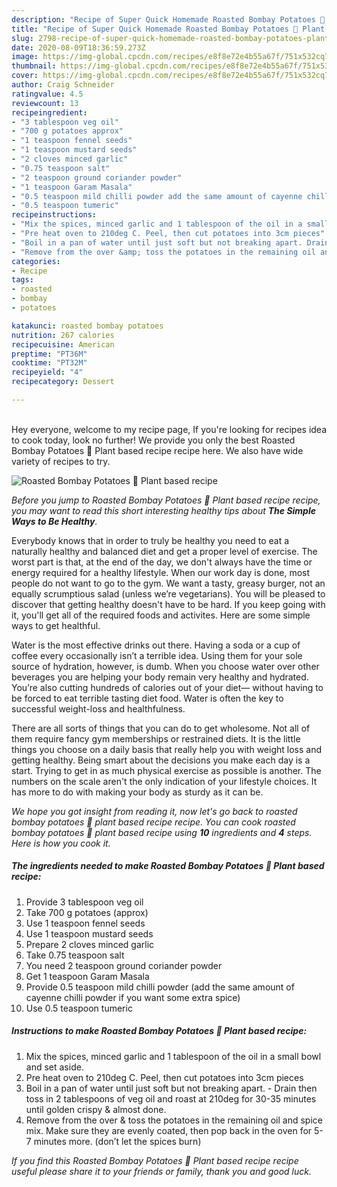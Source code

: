 ```yaml
---
description: "Recipe of Super Quick Homemade Roasted Bombay Potatoes 🌱 Plant based recipe"
title: "Recipe of Super Quick Homemade Roasted Bombay Potatoes 🌱 Plant based recipe"
slug: 2798-recipe-of-super-quick-homemade-roasted-bombay-potatoes-plant-based-recipe
date: 2020-08-09T18:36:59.273Z
image: https://img-global.cpcdn.com/recipes/e8f8e72e4b55a67f/751x532cq70/roasted-bombay-potatoes-🌱-plant-based-recipe-recipe-main-photo.jpg
thumbnail: https://img-global.cpcdn.com/recipes/e8f8e72e4b55a67f/751x532cq70/roasted-bombay-potatoes-🌱-plant-based-recipe-recipe-main-photo.jpg
cover: https://img-global.cpcdn.com/recipes/e8f8e72e4b55a67f/751x532cq70/roasted-bombay-potatoes-🌱-plant-based-recipe-recipe-main-photo.jpg
author: Craig Schneider
ratingvalue: 4.5
reviewcount: 13
recipeingredient:
- "3 tablespoon veg oil"
- "700 g potatoes approx"
- "1 teaspoon fennel seeds"
- "1 teaspoon mustard seeds"
- "2 cloves minced garlic"
- "0.75 teaspoon salt"
- "2 teaspoon ground coriander powder"
- "1 teaspoon Garam Masala"
- "0.5 teaspoon mild chilli powder add the same amount of cayenne chilli powder if you want some extra spice"
- "0.5 teaspoon tumeric"
recipeinstructions:
- "Mix the spices, minced garlic and 1 tablespoon of the oil in a small bowl and set aside."
- "Pre heat oven to 210deg C. Peel, then cut potatoes into 3cm pieces"
- "Boil in a pan of water until just soft but not breaking apart. Drain then toss in 2 tablespoons of veg oil and roast at 210deg for 30-35 minutes until golden crispy &amp; almost done."
- "Remove from the over &amp; toss the potatoes in the remaining oil and spice mix. Make sure they are evenly coated, then pop back in the oven for 5-7 minutes more. (don’t let the spices burn)"
categories:
- Recipe
tags:
- roasted
- bombay
- potatoes

katakunci: roasted bombay potatoes 
nutrition: 267 calories
recipecuisine: American
preptime: "PT36M"
cooktime: "PT32M"
recipeyield: "4"
recipecategory: Dessert

---
```

<br>
Hey everyone, welcome to my recipe page, If you're looking for recipes idea to cook today, look no further! We provide you only the best Roasted Bombay Potatoes 🌱 Plant based recipe recipe here. We also have wide variety of recipes to try.
<br>


![Roasted Bombay Potatoes 🌱 Plant based recipe](https://img-global.cpcdn.com/recipes/e8f8e72e4b55a67f/751x532cq70/roasted-bombay-potatoes-🌱-plant-based-recipe-recipe-main-photo.jpg)

<i>Before you jump to Roasted Bombay Potatoes 🌱 Plant based recipe recipe, you may want to read this short interesting healthy tips about <strong>The Simple Ways to Be Healthy</strong>.</i>

Everybody knows that in order to truly be healthy you need to eat a naturally healthy and balanced diet and get a proper level of exercise. The worst part is that, at the end of the day, we don't always have the time or energy required for a healthy lifestyle. When our work day is done, most people do not want to go to the gym. We want a tasty, greasy burger, not an equally scrumptious salad (unless we’re vegetarians). You will be pleased to discover that getting healthy doesn't have to be hard. If you keep going with it, you'll get all of the required foods and activites. Here are some simple ways to get healthful.

Water is the most effective drinks out there. Having a soda or a cup of coffee every occasionally isn’t a terrible idea. Using them for your sole source of hydration, however, is dumb. When you choose water over other beverages you are helping your body remain very healthy and hydrated. You’re also cutting hundreds of calories out of your diet— without having to be forced to eat terrible tasting diet food. Water is often the key to successful weight-loss and healthfulness.

There are all sorts of things that you can do to get wholesome. Not all of them require fancy gym memberships or restrained diets. It is the little things you choose on a daily basis that really help you with weight loss and getting healthy. Being smart about the decisions you make each day is a start. Trying to get in as much physical exercise as possible is another. The numbers on the scale aren't the only indication of your lifestyle choices. It has more to do with making your body as sturdy as it can be. 


<i>We hope you got insight from reading it, now let's go back to roasted bombay potatoes 🌱 plant based recipe recipe. You can cook roasted bombay potatoes 🌱 plant based recipe using <strong>10</strong> ingredients and <strong>4</strong> steps. Here is how you cook it.
</i>

##### The ingredients needed to make Roasted Bombay Potatoes 🌱 Plant based recipe:

1. Provide 3 tablespoon veg oil
1. Take 700 g potatoes (approx)
1. Use 1 teaspoon fennel seeds
1. Use 1 teaspoon mustard seeds
1. Prepare 2 cloves minced garlic
1. Take 0.75 teaspoon salt
1. You need 2 teaspoon ground coriander powder
1. Get 1 teaspoon Garam Masala
1. Provide 0.5 teaspoon mild chilli powder (add the same amount of cayenne chilli powder if you want some extra spice)
1. Use 0.5 teaspoon tumeric


##### Instructions to make Roasted Bombay Potatoes 🌱 Plant based recipe:

1. Mix the spices, minced garlic and 1 tablespoon of the oil in a small bowl and set aside.
1. Pre heat oven to 210deg C. Peel, then cut potatoes into 3cm pieces
1. Boil in a pan of water until just soft but not breaking apart. - Drain then toss in 2 tablespoons of veg oil and roast at 210deg for 30-35 minutes until golden crispy &amp; almost done.
1. Remove from the over &amp; toss the potatoes in the remaining oil and spice mix. Make sure they are evenly coated, then pop back in the oven for 5-7 minutes more. (don’t let the spices burn)


<i>If you find this Roasted Bombay Potatoes 🌱 Plant based recipe recipe useful please share it to your friends or family, thank you and good luck.</i>
